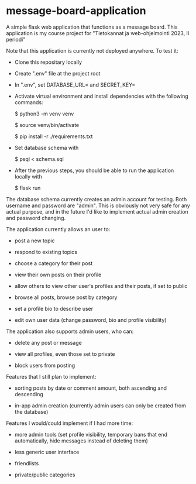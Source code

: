 # message-board-application
A simple flask web application that functions as a message board. This application is my course project for "Tietokannat ja web-ohjelmointi 2023, II periodi"

Note that this application is currently not deployed anywhere. To test it:

 - Clone this repositary locally
 - Create ".env" file at the project root
 - In ".env", set DATABASE_URL=<your-psql-database-goes-here> and SECRET_KEY=<your-secret-key-goes-here>
 - Activate virtual environment and install dependencies with the following commands:
	
	$ python3 -m venv venv
	
	$ source venv/bin/activate
	
	$ pip install -r ./requirements.txt
 - Set database schema with
	
	$ psql < schema.sql
- After the previous steps, you should be able to run the application locally with
	
	$ flask run

The database schema currently creates an admin account for testing. Both username and password are "admin".
This is obviously not very safe for any actual purpose, and in the future I'd like to implement actual admin
creation and password changing.

The application currently allows an user to:

- post a new topic

- respond to existing topics

- choose a category for their post

- view their own posts on their profile

- allow others to view other user's profiles and their posts, if set to public

- browse all posts, browse post by category

-  set a profile bio to describe user

- edit own user data (change password, bio and profile visibility)

The application also supports admin users, who can:

- delete any post or message

- view all profiles, even those set to private

- block users from posting

Features that I still plan to implement:

- sorting posts by date or comment amount, both ascending and descending

- in-app admin creation (currently admin users can only be created from the database)

Features I would/could implement if I had more time:

 - more admin tools (set profile visibility, temporary bans that end automatically, hide messages instead of deleting them)

 - less generic user interface

 - friendlists

 - private/public categories
